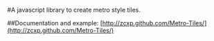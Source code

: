 #A javascript library to create metro style tiles.

##Documentation and example:
[http://zcxp.github.com/Metro-Tiles/](http://zcxp.github.com/Metro-Tiles/)
